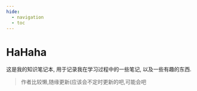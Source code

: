 ```yaml
---
hide:
  - navigation
  - toc
---
```


# HaHaha

这是我的知识笔记本, 用于记录我在学习过程中的一些笔记, 以及一些有趣的东西.
> 作者比较懒,随缘更新(应该会不定时更新的吧,可能会吧
